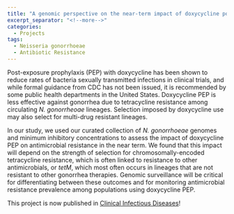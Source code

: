 ```yaml
---
title: "A genomic perspective on the near-term impact of doxycycline post-exposure prophylaxis on *Neisseria gonorrhoeae* antimicrobial resistance"
excerpt_separator: "<!--more-->"
categories:
  - Projects
tags:
  - Neisseria gonorrhoeae
  - Antibiotic Resistance
---
```


Post-exposure prophylaxis (PEP) with doxycycline has been shown to reduce rates of bacteria sexually transmitted infections in clinical trials, and while formal guidance from CDC has not been issued, it is recommended by some public health departments in the United States.
Doxycycline PEP is less effective against gonorrhea due to tetracycline resistance among circulating *N. gonorrheoae* lineages.
Selection imposed by doxycycline use may also select for multi-drug resistant lineages.

In our study, we used our curated collection of *N. gonorrhoeae* genomes and minimum inhibitory concentrations to assess the impact of doxycycline PEP on antimicrobial resistance in the near term.
We found that this impact will depend on the strength of selection for chromosomally-encoded tetracycline resistance, which is often linked to resistance to other antimicrobials, or *tetM*, which most often occurs in lineages that are not resistant to other gonorrhea therapies.
Genomic surveillance will be critical for differentiating between these outcomes and for monitoring antimicrobial resistance prevalence among populations using doxycycline PEP.

This project is now published in [Clinical Infectious Diseases](https://doi.org/10.1093/cid/ciad279)!
